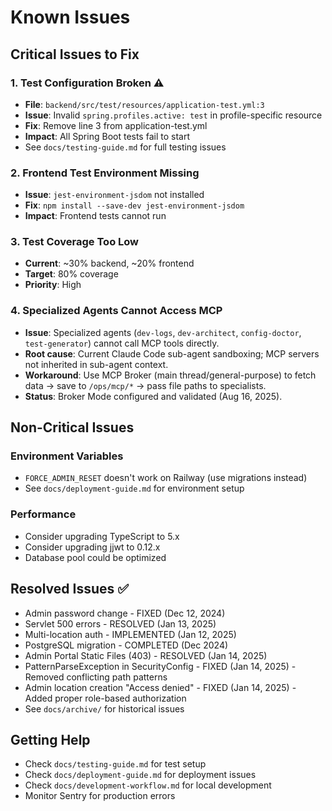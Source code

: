 # Known Issues

## Critical Issues to Fix

### 1. Test Configuration Broken ⚠️
- **File**: `backend/src/test/resources/application-test.yml:3`
- **Issue**: Invalid `spring.profiles.active: test` in profile-specific resource
- **Fix**: Remove line 3 from application-test.yml
- **Impact**: All Spring Boot tests fail to start
- See `docs/testing-guide.md` for full testing issues

### 2. Frontend Test Environment Missing
- **Issue**: `jest-environment-jsdom` not installed
- **Fix**: `npm install --save-dev jest-environment-jsdom`
- **Impact**: Frontend tests cannot run

### 3. Test Coverage Too Low
- **Current**: ~30% backend, ~20% frontend
- **Target**: 80% coverage
- **Priority**: High

<!-- BROKER_MODE_KNOWN_ISSUE_START -->
### 4. Specialized Agents Cannot Access MCP
- **Issue**: Specialized agents (`dev-logs`, `dev-architect`, `config-doctor`, `test-generator`) cannot call MCP tools directly.
- **Root cause**: Current Claude Code sub-agent sandboxing; MCP servers not inherited in sub-agent context.
- **Workaround**: Use MCP Broker (main thread/general-purpose) to fetch data → save to `/ops/mcp/*` → pass file paths to specialists.
- **Status**: Broker Mode configured and validated (Aug 16, 2025).
<!-- BROKER_MODE_KNOWN_ISSUE_END -->

## Non-Critical Issues

### Environment Variables
- `FORCE_ADMIN_RESET` doesn't work on Railway (use migrations instead)
- See `docs/deployment-guide.md` for environment setup

### Performance
- Consider upgrading TypeScript to 5.x
- Consider upgrading jjwt to 0.12.x
- Database pool could be optimized

## Resolved Issues ✅
- Admin password change - FIXED (Dec 12, 2024)
- Servlet 500 errors - RESOLVED (Jan 13, 2025)
- Multi-location auth - IMPLEMENTED (Jan 12, 2025)
- PostgreSQL migration - COMPLETED (Dec 2024)
- Admin Portal Static Files (403) - RESOLVED (Jan 14, 2025)
- PatternParseException in SecurityConfig - FIXED (Jan 14, 2025) - Removed conflicting path patterns
- Admin location creation "Access denied" - FIXED (Jan 14, 2025) - Added proper role-based authorization
- See `docs/archive/` for historical issues

## Getting Help
- Check `docs/testing-guide.md` for test setup
- Check `docs/deployment-guide.md` for deployment issues
- Check `docs/development-workflow.md` for local development
- Monitor Sentry for production errors